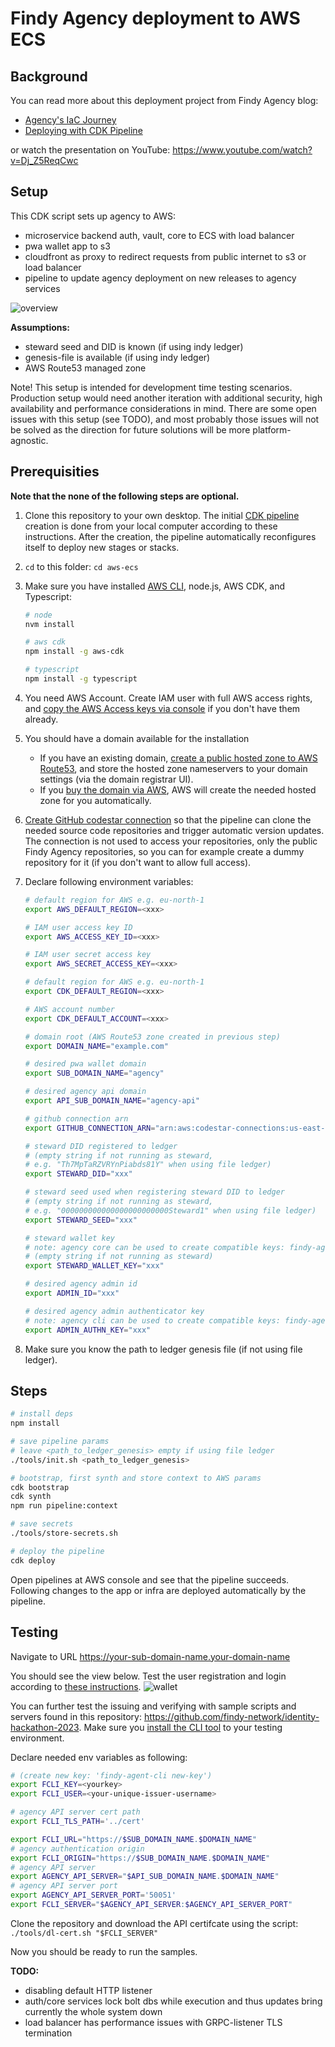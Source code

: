 # Findy Agency deployment to AWS ECS

## Background

You can read more about this deployment project from Findy Agency blog:

* [Agency's IaC Journey](https://findy-network.github.io/blog/2023/04/25/agencys-iac-journey/)
* [Deploying with CDK Pipeline](https://findy-network.github.io/blog/2023/05/08/deploying-with-cdk-pipeline/)

or watch the presentation on YouTube: <https://www.youtube.com/watch?v=Dj_Z5ReqCwc>

## Setup

This CDK script sets up agency to AWS:

* microservice backend auth, vault, core to ECS with load balancer
* pwa wallet app to s3
* cloudfront as proxy to redirect requests from public internet to s3 or load balancer
* pipeline to update agency deployment on new releases to agency services

![overview](./docs/arch.png)

**Assumptions:**

* steward seed and DID is known (if using indy ledger)
* genesis-file is available (if using indy ledger)
* AWS Route53 managed zone

Note! This setup is intended for development time testing scenarios.
Production setup would need another iteration with additional security,
high availability and performance considerations in mind. There are some open
issues with this setup (see TODO), and most probably those issues will not be
solved as the direction for future solutions will be more platform-agnostic.

## Prerequisities

**Note that the none of the following steps are optional.**

1. Clone this repository to your own desktop.
The initial [CDK pipeline](https://docs.aws.amazon.com/cdk/v2/guide/cdk_pipeline.html)
creation is done from your local computer according to these instructions.
After the creation, the pipeline automatically reconfigures itself to deploy new stages or stacks.

1. `cd` to this folder: `cd aws-ecs`

1. Make sure you have installed [AWS CLI](https://aws.amazon.com/cli/),
node.js, AWS CDK, and Typescript:

   ```bash
   # node
   nvm install

   # aws cdk
   npm install -g aws-cdk

   # typescript
   npm install -g typescript
   ```

1. You need AWS Account. Create IAM user with full AWS access rights,
and [copy the AWS Access keys via console](https://docs.aws.amazon.com/IAM/latest/UserGuide/id_credentials_access-keys.html)
if you don't have them already.

1. You should have a domain available for the installation

    * If you have an existing domain, [create a public hosted zone to AWS Route53](https://docs.aws.amazon.com/Route53/latest/DeveloperGuide/CreatingHostedZone.html),
    and store the hosted zone nameservers to your domain settings
      (via the domain registrar UI).
    * If you [buy the domain via AWS](https://docs.aws.amazon.com/Route53/latest/DeveloperGuide/domain-register.html),
      AWS will create the needed hosted zone for you automatically.

1. [Create GitHub codestar connection](https://docs.aws.amazon.com/dtconsole/latest/userguide/connections-create-github.html)
so that the pipeline can clone the needed source code repositories and trigger automatic version updates.
The connection is not used to access your repositories, only the public Findy Agency repositories,
so you can for example create a dummy repository for it (if you don't want to allow full access).

1. Declare following environment variables:

   ```bash
   # default region for AWS e.g. eu-north-1
   export AWS_DEFAULT_REGION=<xxx>

   # IAM user access key ID
   export AWS_ACCESS_KEY_ID=<xxx>

   # IAM user secret access key
   export AWS_SECRET_ACCESS_KEY=<xxx>

   # default region for AWS e.g. eu-north-1
   export CDK_DEFAULT_REGION=<xxx>

   # AWS account number
   export CDK_DEFAULT_ACCOUNT=<xxx>

   # domain root (AWS Route53 zone created in previous step)
   export DOMAIN_NAME="example.com"

   # desired pwa wallet domain
   export SUB_DOMAIN_NAME="agency"

   # desired agency api domain
   export API_SUB_DOMAIN_NAME="agency-api"

   # github connection arn
   export GITHUB_CONNECTION_ARN="arn:aws:codestar-connections:us-east-1:xxx:connection/xxx"

   # steward DID registered to ledger
   # (empty string if not running as steward,
   # e.g. "Th7MpTaRZVRYnPiabds81Y" when using file ledger)
   export STEWARD_DID="xxx"

   # steward seed used when registering steward DID to ledger
   # (empty string if not running as steward,
   # e.g. "000000000000000000000000Steward1" when using file ledger)
   export STEWARD_SEED="xxx"

   # steward wallet key
   # note: agency core can be used to create compatible keys: findy-agent tools key create
   # (empty string if not running as steward)
   export STEWARD_WALLET_KEY="xxx"

   # desired agency admin id
   export ADMIN_ID="xxx"

   # desired agency admin authenticator key
   # note: agency cli can be used to create compatible keys: findy-agent-cli new-key
   export ADMIN_AUTHN_KEY="xxx"
   ```

1. Make sure you know the path to ledger genesis file (if not using file ledger).

## Steps

```bash
# install deps
npm install

# save pipeline params
# leave <path_to_ledger_genesis> empty if using file ledger
./tools/init.sh <path_to_ledger_genesis>

# bootstrap, first synth and store context to AWS params
cdk bootstrap
cdk synth
npm run pipeline:context

# save secrets
./tools/store-secrets.sh

# deploy the pipeline
cdk deploy
```

Open pipelines at AWS console and see that the pipeline succeeds. Following changes
to the app or infra are deployed automatically by the pipeline.

## Testing

Navigate to URL <https://your-sub-domain-name.your-domain-name>

You should see the view below. Test the user registration and login according to [these instructions](https://github.com/findy-network/findy-wallet-pwa#registerlogin).
![wallet](./docs/wallet.png)

You can further test the issuing and verifying with sample scripts and servers found in this repository:
<https://github.com/findy-network/identity-hackathon-2023>.
Make sure you [install the CLI tool](https://github.com/findy-network/findy-agent-cli#installation)
to your testing environment.

Declare needed env variables as following:

```bash
# (create new key: 'findy-agent-cli new-key')
export FCLI_KEY=<yourkey>
export FCLI_USER=<your-unique-issuer-username>

# agency API server cert path
export FCLI_TLS_PATH='../cert'

export FCLI_URL="https://$SUB_DOMAIN_NAME.$DOMAIN_NAME"
# agency authentication origin
export FCLI_ORIGIN="https://$SUB_DOMAIN_NAME.$DOMAIN_NAME"
# agency API server
export AGENCY_API_SERVER="$API_SUB_DOMAIN_NAME.$DOMAIN_NAME"
# agency API server port
export AGENCY_API_SERVER_PORT='50051'
export FCLI_SERVER="$AGENCY_API_SERVER:$AGENCY_API_SERVER_PORT"
```

Clone the repository and download the API certifcate using the script: `./tools/dl-cert.sh "$FCLI_SERVER"`

Now you should be ready to run the samples.

**TODO:**

* disabling default HTTP listener
* auth/core services lock bolt dbs while execution and thus
updates bring currently the whole system down
* load balancer has performance issues with GRPC-listener TLS termination
